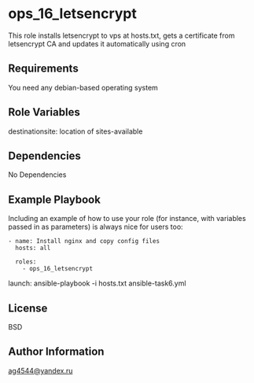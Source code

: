 ops_16_letsencrypt
=========

This role installs letsencrypt to vps at hosts.txt, gets a certificate from letsencrypt CA and updates it automatically using cron

Requirements
------------

You need any debian-based operating system

Role Variables
--------------

destinationsite: location of sites-available


Dependencies
------------
No Dependencies

Example Playbook
----------------

Including an example of how to use your role (for instance, with variables passed in as parameters) is always nice for users too:

```
- name: Install nginx and copy config files
  hosts: all

  roles:
    - ops_16_letsencrypt

```
launch: ansible-playbook -i hosts.txt ansible-task6.yml

License
-------

BSD

Author Information
------------------
ag4544@yandex.ru
